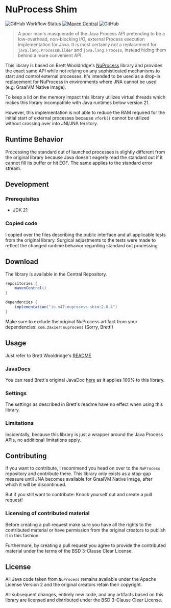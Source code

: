 # NuProcess Shim

![GitHub Workflow Status][workflow-shield]
[![Maven Central][maven-shield]][maven-central]
![GitHub][license-shield]

[workflow-shield]: https://img.shields.io/github/actions/workflow/status/v47-io/nuprocess-shim/build.yml?branch=main
[maven-shield]: https://img.shields.io/maven-central/v/io.v47/nuprocess-shim
[maven-central]: https://central.sonatype.com/artifact/io.v47/nuprocess-shim
[license-shield]: https://img.shields.io/github/license/v47-io/nuprocess-shim

> A poor man's masquerade of the Java Process API pretending to be a low-overhead,
> non-blocking I/O, external Process execution implementation for Java. It is most
> certainly not a replacement for `java.lang.ProcessBuilder` and `java.lang.Process`,
> instead hiding them behind a more convenient API.

This library is based on Brett Wooldridge's [NuProcess][nuprocess] library and provides
the exact same API while not relying on any sophisticated mechanisms to start and
control external processes. It's intended to be used as a drop-in replacement for
NuProcess in environments where JNA cannot be used (e.g. GraalVM Native Image).

To keep a lid on the memory impact this library utilizes virtual threads which makes this
library incompatible with Java runtimes below version 21.

However, this implementation is not able to reduce the RAM required for the initial
start of external processes because `vfork()` cannot be utilized without crossing over
into JNI/JNA territory.

[nuprocess]: https://github.com/brettwooldridge/NuProcess

## Runtime Behavior

Processing the standard out of launched processes is slightly different from the original
library because Java doesn't eagerly read the standard out if it cannot fill its buffer or
hit EOF. The same applies to the standard error stream.

## Development

### Prerequisites

- JDK 21

### Copied code

I copied over the files describing the public interface and all applicable tests from the
original library. Surgical adjustments to the tests were made to reflect the changed runtime
behavior regarding standard out processing.

## Download

The library is available in the Central Repository.

```groovy
repositories {
    mavenCentral()
}

dependencies {
    implementation("io.v47:nuprocess-shim:2.0.4")
}
```

Make sure to exclude the original NuProcess artifact from your dependencies:
`com.zaxxer:nuprocess` (Sorry, Brett!)

## Usage

Just refer to Brett Wooldridge's [README][nuprocess-readme]

[nuprocess-readme]: https://github.com/brettwooldridge/NuProcess?tab=readme-ov-file#example

### JavaDocs

You can read Brett's original JavaDoc [here][javadoc] as it applies 100% to this library.

[javadoc]: http://brettwooldridge.github.io/NuProcess/apidocs/index.html

### Settings

The settings as described in Brett's readme have no effect when using this library.

### Limitations

Incidentally, because this library is just a wrapper around the Java Process APIs, no additional
limitations apply.

## Contributing

If you want to contribute, I recommend you head on over to the `NuProcess` repository and
contribute there. This library only exists as a stop-gap measure until JNA becomes available
for GraalVM Native Image, after which it will be discontinued.

But if you still want to contribute: Knock yourself out and create a pull request!

### Licensing of contributed material

Before creating a pull request make sure you have all the rights to the contributed material
or have permission from the original creators to publish it in this fashion.

Furthermore, by creating a pull request you agree to provide the contributed material under the
terms of the BSD 3-Clause Clear License.

## License

All Java code taken from `NuProcess` remains available under the Apache License Version 2 and 
the original creators retain their copyright.

All subsequent changes, entirely new code, and any artifacts based on this library are licensed
and distributed under the BSD 3-Clause Clear License.
